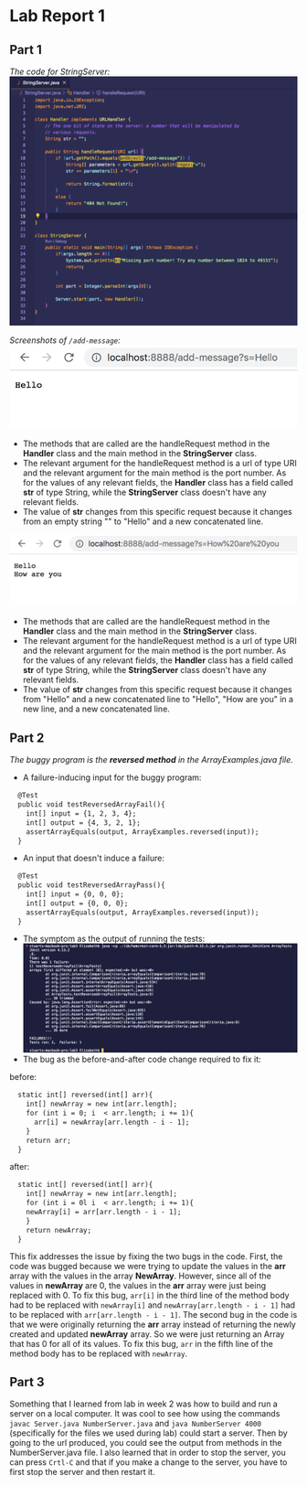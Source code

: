 # Lab Report 1

## Part 1
*The code for StringServer:*
![Image](stringServercode.png)

*Screenshots of ```/add-message```:* 
![Image](addMessage1.png)
* The methods that are called are the handleRequest method in the **Handler** class and the main method in the **StringServer** class.
* The relevant argument for the handleRequest method is a url of type URI and the relevant argument for the main method is the port number. As for the values of any relevant fields, the **Handler** class has a field called **str** of type String, while the **StringServer** class doesn't have any relevant fields.
* The value of **str** changes from this specific request because it changes from an empty string "" to "Hello" and a new concatenated line. 

![Image](addMessage2.png)
* The methods that are called are the handleRequest method in the **Handler** class and the main method in the **StringServer** class.
* The relevant argument for the handleRequest method is a url of type URI and the relevant argument for the main method is the port number. As for the values of any relevant fields, the **Handler** class has a field called **str** of type String, while the **StringServer** class doesn't have any relevant fields.
* The value of **str** changes from this specific request because it changes from "Hello" and a new concatenated line to "Hello", "How are you" in a new line, and a new concatenated line. 

## Part 2
*The buggy program is the **reversed method** in the ArrayExamples.java file.*
* A failure-inducing input for the buggy program:
```
  @Test
  public void testReversedArrayFail(){
    int[] input = {1, 2, 3, 4};
    int[] output = {4, 3, 2, 1};
    assertArrayEquals(output, ArrayExamples.reversed(input));
  }
```
* An input that doesn't induce a failure:
```
  @Test
  public void testReversedArrayPass(){
    int[] input = {0, 0, 0};
    int[] output = {0, 0, 0};
    assertArrayEquals(output, ArrayExamples.reversed(input));
  }
```
* The symptom as the output of running the tests:
![Image](lab3symptom.png) 
* The bug as the before-and-after code change required to fix it:

before:
```
  static int[] reversed(int[] arr){
    int[] newArray = new int[arr.length];
    for (int i = 0; i  < arr.length; i += 1){
      arr[i] = newArray[arr.length - i - 1];
    }
    return arr;
  }
```
after:
```
  static int[] reversed(int[] arr){
    int[] newArray = new int[arr.length];
    for (int i = 0l i  < arr.length; i += 1){
    newArray[i] = arr[arr.length - i - 1];
    }
    return newArray;
  }
```

This fix addresses the issue by fixing the two bugs in the code. First, the code was bugged because we were trying to update the values in the **arr** array with the values in the array **NewArray**. However, since all of the values in **newArray** are 0, the values in the **arr** array were just being replaced with 0. To fix this bug, ```arr[i]``` in the third line of the method body had to be replaced with ```newArray[i]``` and ```newArray[arr.length - i - 1]``` had to be replaced with ```arr[arr.length - i - 1]```. The second bug in the code is that we were originally returning the **arr** array instead of returning the newly created and updated **newArray** array. So we were just returning an Array that has 0 for all of its values. To fix this bug, ```arr``` in the fifth line of the method body has to be replaced with ```newArray```.


## Part 3
Something that I learned from lab in week 2 was how to build and run a server on a local computer. It was cool to see how using the commands ```javac Server.java NumberServer.java``` and ```java NumberServer 4000``` (specifically for the files we used during lab) could start a server. Then by going to the url produced, you could see the output from methods in the NumberServer.java file. I also learned that in order to stop the server, you can press ```Crtl-C``` and that if you make a change to the server, you have to first stop the server and then restart it.
